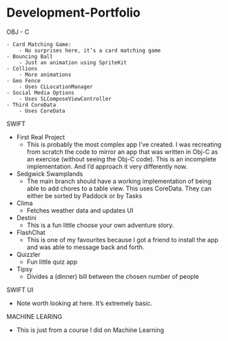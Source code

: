# Development-Portfolio
 


OBJ - C

    - Card Matching Game: 
        - No surprises here, it’s a card matching game
    - Bouncing Ball
        - Just an animation using SpriteKit
    - Collions
        - More animations
    - Geo Fence
        - Uses CLLocationManager
    - Social Media Options
        - Uses SLComposeViewController
    - Third CoreData
        - Uses CoreData


SWIFT 


- First Real Project
    - This is probably the most complex app I’ve created. I was recreating from scratch the code to mirror an app that was written in Obj-C as an exercise (without seeing the Obj-C code). This is an incomplete implementation. And I’d approach it very differently now. 
- Sedgwick Swamplands
    - The main branch should have a working implementation of being able to add chores to a table view. This uses CoreData. They can either be sorted by Paddock or by Tasks
- Clima
    - Fetches weather data and updates UI 
- Destini
    - This is a fun little choose your own adventure story.
- FlashChat
    - This is one of my favourites because I got a friend to install the app and was able to message back and forth. 
- Quizzler
    - Fun little quiz app
- Tipsy
    - Divides a (dinner) bill between the chosen number of people


SWIFT UI
- Note worth looking at here. It’s extremely basic.

MACHINE LEARING
- This is just from a course I did on Machine Learning
